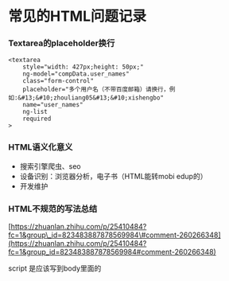 # 常见的HTML问题记录

### Textarea的placeholder换行

```
<textarea
    style="width: 427px;height: 50px;"
    ng-model="compData.user_names" 
    class="form-control"
    placeholder="多个用户名（不带百度邮箱）请换行，例如:&#13;&#10;zhouliang05&#13;&#10;xishengbo"
    name="user_names" 
    ng-list
    required
>
```

### HTML语义化意义

* 搜索引擎爬虫、seo
* 设备识别：浏览器分析，电子书（HTML能转mobi edup的）
* 开发维护

### HTML不规范的写法总结

[https://zhuanlan.zhihu.com/p/25410484?fc=1&group\_id=823483887878569984\#comment-260266348](https://zhuanlan.zhihu.com/p/25410484?fc=1&group_id=823483887878569984#comment-260266348)

script 是应该写到body里面的

